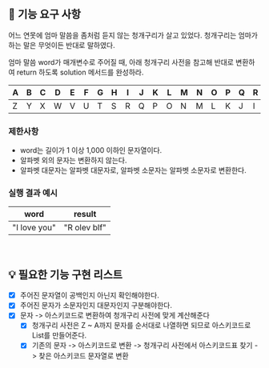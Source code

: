 ## 🚀 기능 요구 사항

어느 연못에 엄마 말씀을 좀처럼 듣지 않는 청개구리가 살고 있었다. 청개구리는 엄마가 하는 말은 무엇이든 반대로 말하였다.

엄마 말씀 word가 매개변수로 주어질 때, 아래 청개구리 사전을 참고해 반대로 변환하여 return 하도록 solution 메서드를 완성하라.

| A | B | C | D | E | F | G | H | I | J | K | L | M | N | O | P | Q | R | S | T | U | V | W | X | Y | Z |
| --- | --- | --- | --- | --- | --- | --- | --- | --- | --- | --- | --- | --- | --- | --- | --- | --- | --- | --- | --- | --- | --- | --- | --- | --- | --- |
| Z | Y | X | W | V | U | T | S | R | Q | P | O | N | M | L | K | J | I | H | G | F | E | D | C | B | A |

### 제한사항

- word는 길이가 1 이상 1,000 이하인 문자열이다.
- 알파벳 외의 문자는 변환하지 않는다.
- 알파벳 대문자는 알파벳 대문자로, 알파벳 소문자는 알파벳 소문자로 변환한다.

### 실행 결과 예시

| word | result |
| --- | --- |
| "I love you" | "R olev blf" |

<br>

## 💡 필요한 기능 구현 리스트
* [x] 주어진 문자열이 공백인지 아닌지 확인해야한다.
* [x] 주어진 문자가 소문자인지 대문자인지 구분해야한다.
* [x] 문자 -> 아스키코드로 변환하여 청개구리 사전에 맞게 계산해준다
   * [x] 청개구리 사전은 Z ~ A까지 문자를 순서대로 나열하면 되므로 아스키코드로 List를 만들어준다.
   * [x] 기존의 문자 -> 아스키코드로 변환 -> 청개구리 사전에서 아스키코드표 찾기 -> 찾은 아스키코드 문자열로 변환 
